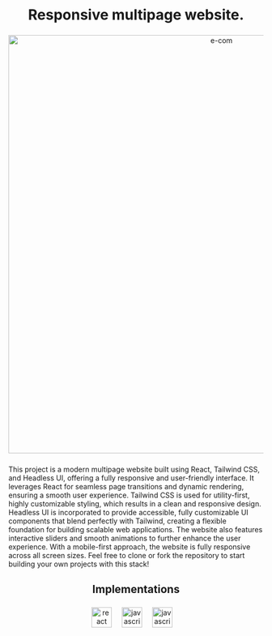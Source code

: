 <h1 align="Center">Responsive multipage website.</h1>

###


<div align="center">
<img width="826" alt="e-com" src="https://github.com/user-attachments/assets/0f60eff3-1ca8-4423-a3f2-cc900b287ffb">


</div>

###

This project is a modern multipage website built using React, Tailwind CSS, and Headless UI, offering a fully responsive and user-friendly interface. It leverages React for seamless page transitions and dynamic rendering, ensuring a smooth user experience. Tailwind CSS is used for utility-first, highly customizable styling, which results in a clean and responsive design. Headless UI is incorporated to provide accessible, fully customizable UI components that blend perfectly with Tailwind, creating a flexible foundation for building scalable web applications. The website also features interactive sliders and smooth animations to further enhance the user experience. With a mobile-first approach, the website is fully responsive across all screen sizes. Feel free to clone or fork the repository to start building your own projects with this stack!
<h2 align="center">Implementations</h2>

###

<div align="center">
  <img src="https://cdn.jsdelivr.net/gh/devicons/devicon/icons/react/react-original.svg" height="40" alt="react logo"  />
  <img width="12" />
  <img src="https://cdn.jsdelivr.net/gh/devicons/devicon/icons/javascript/javascript-original.svg" height="40" alt="javascript logo"  />
  <img width="12" />
  <img src="https://cdn.jsdelivr.net/gh/devicons/devicon/icons/tailwindcss/tailwindcss-original.svg" height="40" alt="javascript logo"  />
  <img width="12" />
</div>

###



